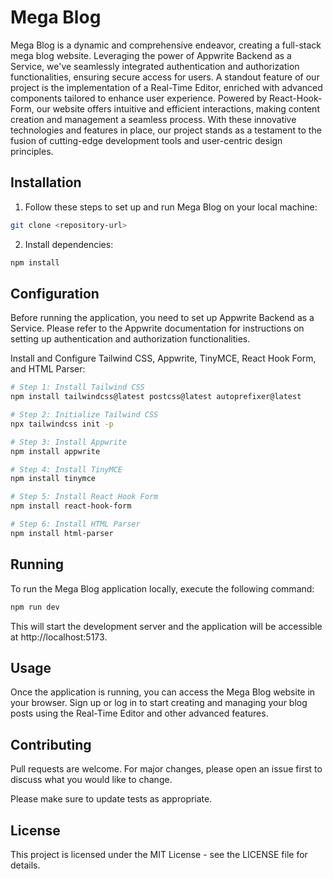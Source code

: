 # Mega Blog

Mega Blog is a dynamic and comprehensive endeavor, creating a full-stack mega blog website. Leveraging the power of Appwrite Backend as a Service, we've seamlessly integrated authentication and authorization functionalities, ensuring secure access for users. A standout feature of our project is the implementation of a Real-Time Editor, enriched with advanced components tailored to enhance user experience. Powered by React-Hook-Form, our website offers intuitive and efficient interactions, making content creation and management a seamless process. With these innovative technologies and features in place, our project stands as a testament to the fusion of cutting-edge development tools and user-centric design principles.

## Installation

1. Follow these steps to set up and run Mega Blog on your local machine:
```bash
git clone <repository-url>
```
2. Install dependencies:
```bash
npm install
```

## Configuration

Before running the application, you need to set up Appwrite Backend as a Service. Please refer to the Appwrite documentation for instructions on setting up authentication and authorization functionalities.

Install and Configure Tailwind CSS, Appwrite, TinyMCE, React Hook Form, and HTML Parser:
```bash
# Step 1: Install Tailwind CSS
npm install tailwindcss@latest postcss@latest autoprefixer@latest

# Step 2: Initialize Tailwind CSS
npx tailwindcss init -p

# Step 3: Install Appwrite
npm install appwrite

# Step 4: Install TinyMCE
npm install tinymce

# Step 5: Install React Hook Form
npm install react-hook-form

# Step 6: Install HTML Parser
npm install html-parser
```

## Running
To run the Mega Blog application locally, execute the following command:
```bash
npm run dev
```
This will start the development server and the application will be accessible at http://localhost:5173.

## Usage

Once the application is running, you can access the Mega Blog website in your browser. Sign up or log in to start creating and managing your blog posts using the Real-Time Editor and other advanced features.

## Contributing

Pull requests are welcome. For major changes, please open an issue first
to discuss what you would like to change.

Please make sure to update tests as appropriate.

## License

This project is licensed under the MIT License - see the LICENSE file for details.

